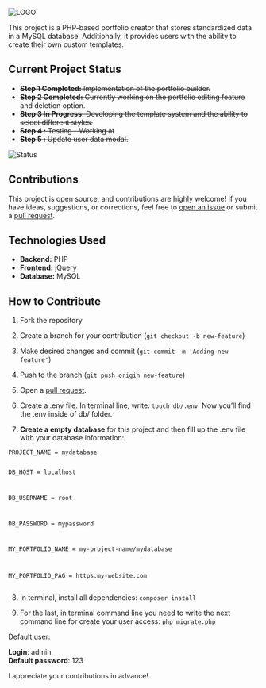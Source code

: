 
<p><img src="https://raw.githubusercontent.com/abdalazard/PortfolioCreator/main/icon/icon.png" alt="LOGO"></p>
<p>This project is a PHP-based portfolio creator that stores standardized data in a MySQL database. Additionally, it provides users with the ability to create their own custom templates.</p>
<h2 id="current-project-status">Current Project Status</h2>
<ul>
<li><s><strong>Step 1 Completed:</strong> Implementation of the portfolio builder.</s></li>
<li><s><strong>Step 2 Completed:</strong> Currently working on the portfolio editing feature and deletion option.</s></li>
<li><s><strong>Step 3 In Progress:</strong> Developing the template system and the ability to select different styles.</s></li>
<li><s><strong>Step 4 :</strong> Testing - Working at</s></li>
<li><s><strong>Step 5 :</strong> Update user data modal.</s></li>
</ul>
<p><img src="http://img.shields.io/static/v1?label=STEP%206%20-%20CREATE%20A%20DOCUMENTATION%20AND%20PUBLISH%20IT%20&amp;message=WORKING%20ON%20IT&amp;color=GREEN&amp;style=for-the-badge" alt="Status"></p>
<h2 id="contributions">Contributions</h2>
<p>This project is open source, and contributions are highly welcome! If you have ideas, suggestions, or corrections, feel free to <a href="https://github.com/abdalazard/Portfolio-Creator/issues/new">open an issue</a> or submit a <a href="https://github.com/abdalazard/Portfolio-Creator/compare">pull request</a>.</p>
<h2 id="technologies-used">Technologies Used</h2>
<ul>
<li><strong>Backend:</strong> PHP</li>
<li><strong>Frontend:</strong> jQuery</li>
<li><strong>Database:</strong> MySQL</li>
</ul>
<h2 id="how-to-contribute">How to Contribute</h2>
<ol>
<li>
<p>Fork the repository</p>
</li>
<li>
<p>Create a branch for your contribution (<code>git checkout -b new-feature</code>)</p>
</li>
<li>
<p>Make desired changes and commit (<code>git commit -m 'Adding new feature'</code>)</p>
</li>
<li>
<p>Push to the branch (<code>git push origin new-feature</code>)</p>
</li>
<li>
<p>Open a <a href="https://github.com/abdalazard/Portfolio-Creator/compare">pull request</a>.</p>
</li>
<li>
<p>Create a .env file. In terminal line, write: <code>touch db/.env</code>.  Now you’ll find the .env inside of db/ folder.</p>
</li>
<li>
<p><strong>Create a empty database</strong> for this project and then fill up the .env file with your database information:</p>
</li>
</ol>
<pre><code>PROJECT_NAME = mydatabase

DB_HOST = localhost

DB_USERNAME = root

DB_PASSWORD = mypassword

MY_PORTFOLIO_NAME = my-project-name/mydatabase

MY_PORTFOLIO_PAG = https:my-website.com
</code></pre>
<ol start="8">
<li>
<p>In terminal, install all dependencies: <code>composer install</code></p>
</li>
<li>
<p>For the last, in terminal command line you need to write the next command line for create your user access: <code>php migrate.php</code></p>
</li>
</ol>
<p>Default user:</p>
<p><strong>Login</strong>: admin<br>
<strong>Default password</strong>: 123</p>
<p>I appreciate your contributions in advance!</p>
